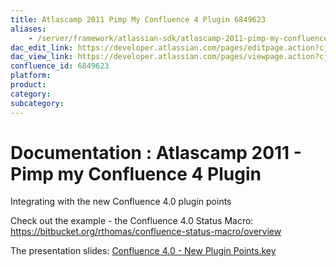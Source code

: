 ```yaml
---
title: Atlascamp 2011 Pimp My Confluence 4 Plugin 6849623
aliases:
    - /server/framework/atlassian-sdk/atlascamp-2011-pimp-my-confluence-4-plugin-6849623.html
dac_edit_link: https://developer.atlassian.com/pages/editpage.action?cjm=wozere&pageId=6849623
dac_view_link: https://developer.atlassian.com/pages/viewpage.action?cjm=wozere&pageId=6849623
confluence_id: 6849623
platform:
product:
category:
subcategory:
---
```

# Documentation : Atlascamp 2011 - Pimp my Confluence 4 Plugin

Integrating with the new Confluence 4.0 plugin points

Check out the example - the Confluence 4.0 Status Macro: <a href="https://bitbucket.org/rthomas/confluence-status-macro/overview" class="uri external-link">https://bitbucket.org/rthomas/confluence-status-macro/overview</a>

The presentation slides: [Confluence 4.0 - New Plugin Points.key](attachments/6849623/7078095.key)





















































































































































































































































